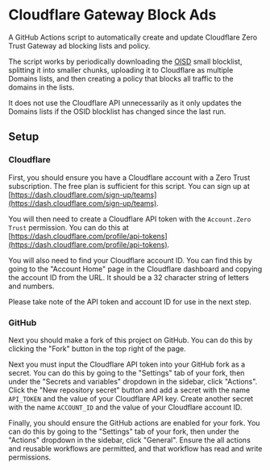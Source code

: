 # Cloudflare Gateway Block Ads
A GitHub Actions script to automatically create and update Cloudflare Zero Trust Gateway ad blocking lists and policy.

The script works by periodically downloading the [OISD](https://oisd.nl/) small blocklist, splitting it into smaller chunks, uploading it to Cloudflare as multiple Domains lists, and then creating a policy that blocks all traffic to the domains in the lists.

It does not use the Cloudflare API unnecessarily as it only updates the Domains lists if the OSID blocklist has changed since the last run.

## Setup

### Cloudflare
First, you should ensure you have a Cloudflare account with a Zero Trust subscription. The free plan is sufficient for this script. You can sign up at [https://dash.cloudflare.com/sign-up/teams](https://dash.cloudflare.com/sign-up/teams).

You will then need to create a Cloudflare API token with the `Account.Zero Trust` permission. You can do this at [https://dash.cloudflare.com/profile/api-tokens](https://dash.cloudflare.com/profile/api-tokens).

You will also need to find your Cloudflare account ID. You can find this by going to the "Account Home" page in the Cloudflare dashboard and copying the account ID from the URL. It should be a 32 character string of letters and numbers.

Please take note of the API token and account ID for use in the next step.

### GitHub
Next you should make a fork of this project on GitHub. You can do this by clicking the "Fork" button in the top right of the page.

Next you must input the Cloudflare API token into your GitHub fork as a secret. You can do this by going to the "Settings" tab of your fork, then under the "Secrets and variables" dropdown in the sidebar, click "Actions". Click the "New repository secret" button and add a secret with the name `API_TOKEN` and the value of your Cloudflare API key. Create another secret with the name `ACCOUNT_ID` and the value of your Cloudflare account ID. 

Finally, you should ensure the GitHub actions are enabled for your fork. You can do this by going to the "Settings" tab of your fork, then under the "Actions" dropdown in the sidebar, click "General". Ensure the all actions and reusable workflows are permitted, and that workflow has read and write permissions.

